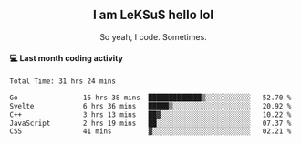 <h2 align="center">I am LeKSuS hello lol</h2>
<p align="center">So yeah, I code. Sometimes.</p>

#### :computer: Last month coding activity
<!--START_SECTION:waka-->

```txt
Total Time: 31 hrs 24 mins

Go                16 hrs 38 mins  █████████████▒░░░░░░░░░░░   52.70 %
Svelte            6 hrs 36 mins   █████▒░░░░░░░░░░░░░░░░░░░   20.92 %
C++               3 hrs 13 mins   ██▓░░░░░░░░░░░░░░░░░░░░░░   10.22 %
JavaScript        2 hrs 19 mins   ██░░░░░░░░░░░░░░░░░░░░░░░   07.37 %
CSS               41 mins         ▓░░░░░░░░░░░░░░░░░░░░░░░░   02.21 %
```

<!--END_SECTION:waka-->

